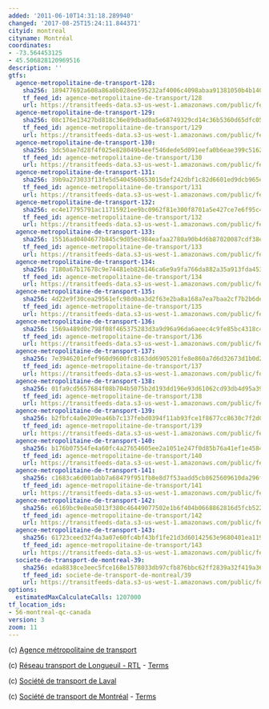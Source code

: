 ```yaml
---
added: '2011-06-10T14:31:18.289940'
changed: '2017-08-25T15:24:11.844371'
cityid: montreal
cityname: Montréal
coordinates:
- -73.564453125
- 45.506828120969516
description: ''
gtfs:
  agence-metropolitaine-de-transport-128:
    sha256: 189477692a608a86a0b028ee595232af4006c4098abaa91381050b4b140d62f5
    tf_feed_id: agence-metropolitaine-de-transport/128
    url: https://transitfeeds-data.s3-us-west-1.amazonaws.com/public/feeds/agence-metropolitaine-de-transport/128/20170716/gtfs.zip
  agence-metropolitaine-de-transport-129:
    sha256: 08c176e13427bd818c36e89dbad0a5e68749329cd14c36b5360d65dfc059e2f1
    tf_feed_id: agence-metropolitaine-de-transport/129
    url: https://transitfeeds-data.s3-us-west-1.amazonaws.com/public/feeds/agence-metropolitaine-de-transport/129/20170622/gtfs.zip
  agence-metropolitaine-de-transport-130:
    sha256: 3dc50ae7d28f4f025e828049b4eef546dede5d091eefa0b6eae399c51628b85a
    tf_feed_id: agence-metropolitaine-de-transport/130
    url: https://transitfeeds-data.s3-us-west-1.amazonaws.com/public/feeds/agence-metropolitaine-de-transport/130/20170716/gtfs.zip
  agence-metropolitaine-de-transport-131:
    sha256: 39b9a273033f13fe5d5404560653015def242dbf1c82d6601ed9dcb965eb679c
    tf_feed_id: agence-metropolitaine-de-transport/131
    url: https://transitfeeds-data.s3-us-west-1.amazonaws.com/public/feeds/agence-metropolitaine-de-transport/131/20170716/gtfs.zip
  agence-metropolitaine-de-transport-132:
    sha256: ec4e17795791ac11715921ee9bc0962f81e300f8701a5e427ce7e6f95c4400d0
    tf_feed_id: agence-metropolitaine-de-transport/132
    url: https://transitfeeds-data.s3-us-west-1.amazonaws.com/public/feeds/agence-metropolitaine-de-transport/132/20170813/gtfs.zip
  agence-metropolitaine-de-transport-133:
    sha256: 15516ad0404677b845c9d05ec984eafaa2780a90b4d6b87020087cdf38ef451c
    tf_feed_id: agence-metropolitaine-de-transport/133
    url: https://transitfeeds-data.s3-us-west-1.amazonaws.com/public/feeds/agence-metropolitaine-de-transport/133/20170808/gtfs.zip
  agence-metropolitaine-de-transport-134:
    sha256: 7180a67b17678c9e74481eb826146ca6e9a9fa766da882a35a913fda453e4ee2
    tf_feed_id: agence-metropolitaine-de-transport/134
    url: https://transitfeeds-data.s3-us-west-1.amazonaws.com/public/feeds/agence-metropolitaine-de-transport/134/20170604/gtfs.zip
  agence-metropolitaine-de-transport-135:
    sha256: 4d22e9f30cea29561efc98d0aa3d2f63e2ba8a168a7ea7baa2cf7b2b6defb26c
    tf_feed_id: agence-metropolitaine-de-transport/135
    url: https://transitfeeds-data.s3-us-west-1.amazonaws.com/public/feeds/agence-metropolitaine-de-transport/135/20170813/gtfs.zip
  agence-metropolitaine-de-transport-136:
    sha256: 1569a489d0c798f08f465375283d3a9d96a96da6aeec4c9fe85bc4318c435e27
    tf_feed_id: agence-metropolitaine-de-transport/136
    url: https://transitfeeds-data.s3-us-west-1.amazonaws.com/public/feeds/agence-metropolitaine-de-transport/136/20170808/gtfs.zip
  agence-metropolitaine-de-transport-137:
    sha256: 7e3946201efef960d9600fc8163dd6905201fe8e860a7d6d32673d1b0d2dc07e
    tf_feed_id: agence-metropolitaine-de-transport/137
    url: https://transitfeeds-data.s3-us-west-1.amazonaws.com/public/feeds/agence-metropolitaine-de-transport/137/20170824/gtfs.zip
  agence-metropolitaine-de-transport-138:
    sha256: 01fa9cd5657684f08b704b5075b2d193dd196e93d61062cd93db4d95a39f190f
    tf_feed_id: agence-metropolitaine-de-transport/138
    url: https://transitfeeds-data.s3-us-west-1.amazonaws.com/public/feeds/agence-metropolitaine-de-transport/138/20170821/gtfs.zip
  agence-metropolitaine-de-transport-139:
    sha256: b2fbfc4a0e209ea46b7c137febd0394f11ab93fce1f8677cc8630c7f2d02eb16
    tf_feed_id: agence-metropolitaine-de-transport/139
    url: https://transitfeeds-data.s3-us-west-1.amazonaws.com/public/feeds/agence-metropolitaine-de-transport/139/20170807/gtfs.zip
  agence-metropolitaine-de-transport-140:
    sha256: b176b07554fe4a60fc4a27654605ee2a1051e247f0d85b76a41ef1e4584e5e01
    tf_feed_id: agence-metropolitaine-de-transport/140
    url: https://transitfeeds-data.s3-us-west-1.amazonaws.com/public/feeds/agence-metropolitaine-de-transport/140/20170813/gtfs.zip
  agence-metropolitaine-de-transport-141:
    sha256: c1683ca6d001abb7a68479f951fb8e8d7f53aadd5cb8625609610da296f15633
    tf_feed_id: agence-metropolitaine-de-transport/141
    url: https://transitfeeds-data.s3-us-west-1.amazonaws.com/public/feeds/agence-metropolitaine-de-transport/141/20170716/gtfs.zip
  agence-metropolitaine-de-transport-142:
    sha256: e6169bc9e8ea5013f380c46449077502e1b6f404b0668862816d5fcb522ac337
    tf_feed_id: agence-metropolitaine-de-transport/142
    url: https://transitfeeds-data.s3-us-west-1.amazonaws.com/public/feeds/agence-metropolitaine-de-transport/142/20170801/gtfs.zip
  agence-metropolitaine-de-transport-143:
    sha256: 61723ceed32f4a3a07e60fc4bf43bf1fe21d3d60142563e9680401ea119756fc
    tf_feed_id: agence-metropolitaine-de-transport/143
    url: https://transitfeeds-data.s3-us-west-1.amazonaws.com/public/feeds/agence-metropolitaine-de-transport/143/20170724/gtfs.zip
  societe-de-transport-de-montreal-39:
    sha256: eda8838ce3eec5fce168e1578033db97cfb876bbc62ff2839a32f419a36de078
    tf_feed_id: societe-de-transport-de-montreal/39
    url: https://transitfeeds-data.s3-us-west-1.amazonaws.com/public/feeds/societe-de-transport-de-montreal/39/20170818/gtfs.zip
options:
  estimatedMaxCalculateCalls: 1207000
tf_location_ids:
- 56-montreal-qc-canada
version: 3
zoom: 11
---
```


(c) [Agence métropolitaine de transport](http://amt.qc.ca/developpeurs/)

(c) [Réseau transport de Longueuil - RTL](http://www.rtl-longueuil.qc.ca/) - [Terms](http://www.rtl-longueuil.qc.ca/W1/gtfs.htm)

(c) [Société de transport de Laval](http://www.stl.laval.qc.ca/)

(c) [Société de transport de Montréal](http://www.stm.info/) - [Terms](http://www.stm.info/en-bref/developpeurs-licence.htm)
